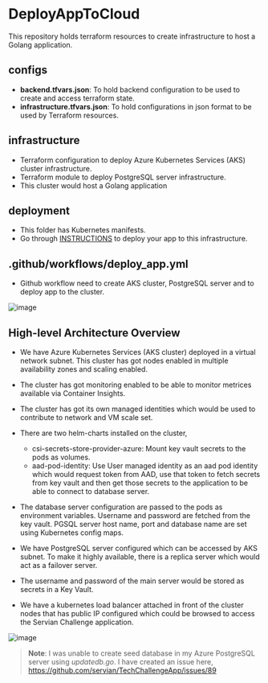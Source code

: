 # DeployAppToCloud
This repository holds terraform resources to create infrastructure to host a Golang application. 

## configs 
- **backend.tfvars.json**: To hold backend configuration to be used to create and access terraform state.
- **infrastructure.tfvars.json**: To hold configurations in json format to be used by Terraform resources. 

## infrastructure
- Terraform configuration to deploy Azure Kubernetes Services (AKS) cluster infrastructure.
- Terraform module to deploy PostgreSQL server infrastructure.
- This cluster would host a Golang application 

## deployment
- This folder has Kubernetes manifests.
- Go through [INSTRUCTIONS](https://github.com/nehagargSeequent/DeployAppToCloud/blob/main/INSTRUCTIONS.md) to deploy your app to this infrastructure.

## .github/workflows/deploy_app.yml
- Github workflow need to create AKS cluster, PostgreSQL server and to deploy app to the cluster.

![image](https://user-images.githubusercontent.com/81267312/144766667-44c7ae04-1ac1-4c6e-8382-d14f788d248d.png)


## High-level Architecture Overview
- We have Azure Kubernetes Services (AKS cluster) deployed in a virtual network subnet. This cluster has got nodes enabled in multiple availability zones and scaling enabled. 
- The cluster has got monitoring enabled to be able to monitor metrices available via Container Insights.
- The cluster has got its own managed identities which would be used to contribute to network and VM scale set.
- There are two helm-charts installed on the cluster,
    - csi-secrets-store-provider-azure: Mount key vault secrets to the pods as volumes.
    - aad-pod-identity: Use User managed identity as an aad pod identity which would request token from AAD, use that token to fetch secrets from key vault and then get those secrets to the application to be able to connect to database server.
- The database server configuration are passed to the pods as environment variables. Username and password are fetched from the key vault. PGSQL server host name, port and database name are set using Kubernetes config maps.

- We have PostgreSQL server configured which can be accessed by AKS subnet. To make it highly available, there is a replica server which would act as a failover server.
- The username and password of the main server would be stored as secrets in a Key Vault.

- We have a kubernetes load balancer attached in front of the cluster nodes that has public IP configured which could be browsed to access the Servian Challenge application. 

![image](https://user-images.githubusercontent.com/81267312/144765760-feaea733-78ab-4665-8ebf-83bc8d085a95.png)


>**Note**: I was unable to create seed database in my Azure PostgreSQL server using _updatedb.go_. I have created an issue here, https://github.com/servian/TechChallengeApp/issues/89
